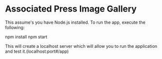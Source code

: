 <h1>Associated Press Image Gallery</h1>

<p>This assume's you have Node.js installed.  To run the app, execute the following:</p>

  npm install
  npm start

<p>This will create a localhost server which will allow you to run the application and test it.(localhost:port#/app)</p>
